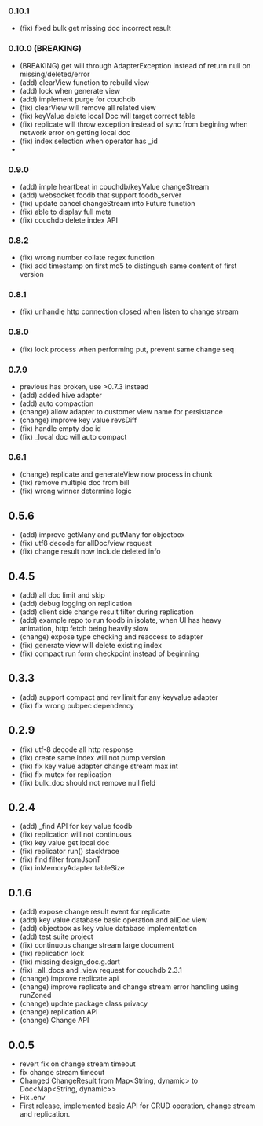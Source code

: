 ### 0.10.1
* (fix) fixed bulk get missing doc incorrect result

### 0.10.0 (BREAKING)
* (BREAKING) get will through AdapterException instead of return null on missing/deleted/error
* (add) clearView function to rebuild view
* (add) lock when generate view
* (add) implement purge for couchdb
* (fix) clearView will remove all related view
* (fix) keyValue delete local Doc will target correct table
* (fix) replicate will throw exception instead of sync from begining when network error on getting local doc 
* (fix) index selection when operator has _id
* 
### 0.9.0
* (add) imple heartbeat in couchdb/keyValue changeStream
* (add) websocket foodb that support foodb_server
* (fix) update cancel changeStream into Future function  
* (fix) able to display full meta
* (fix) couchdb delete index API

### 0.8.2
* (fix) wrong number collate regex function
* (fix) add timestamp on first md5 to distingush same content of first version

### 0.8.1
* (fix) unhandle http connection closed when listen to change stream

### 0.8.0
* (fix) lock process when performing put, prevent same change seq

### 0.7.9
* previous has broken, use >0.7.3 instead
* (add) added hive adapter
* (add) auto compaction
* (change) allow adapter to customer view name for persistance
* (change) improve key value revsDiff
* (fix) handle empty doc id
* (fix) _local doc will auto compact

### 0.6.1
* (change) replicate and generateView now process in chunk
* (fix) remove multiple doc from bill
* (fix) wrong winner determine logic

## 0.5.6
* (add) improve getMany and putMany for objectbox
* (fix) utf8 decode for allDoc/view request
* (fix) change result now include deleted info

## 0.4.5
* (add) all doc limit and skip
* (add) debug logging on replication
* (add) client side change result filter during replication
* (add) example repo to run foodb in isolate, when UI has heavy animation, http fetch being heavily slow
* (change) expose type checking and reaccess to adapter
* (fix) generate view will delete existing index
* (fix) compact run form checkpoint instead of beginning

## 0.3.3
* (add) support compact and rev limit for any keyvalue adapter
* (fix) fix wrong pubpec dependency

## 0.2.9
* (fix) utf-8 decode all http response
* (fix) create same index will not pump version
* (fix) fix key value adapter change stream max int
* (fix) fix mutex for replication
* (fix) bulk_doc should not remove null field

## 0.2.4
* (add) _find API for key value foodb
* (fix) replication will not continuous
* (fix) key value get local doc
* (fix) replicator run() stacktrace
* (fix) find filter fromJsonT
* (fix) inMemoryAdapter tableSize

## 0.1.6
* (add) expose change result event for replicate
* (add) key value database basic operation and allDoc view
* (add) objectbox as key value database implementation
* (add) test suite project
* (fix) continuous change stream large document
* (fix) replication lock
* (fix) missing design_doc.g.dart
* (fix) _all_docs and _view request for couchdb 2.3.1
* (change) improve replicate api
* (change) improve replicate and change stream error handling using runZoned
* (change) update package class privacy
* (change) replication API
* (change) Change API

## 0.0.5
* revert fix on change stream timeout
* fix change stream timeout
* Changed ChangeResult from Map<String, dynamic> to Doc<Map<String, dynamic>>
* Fix .env
* First release, implemented basic API for CRUD operation, change stream and replication.
